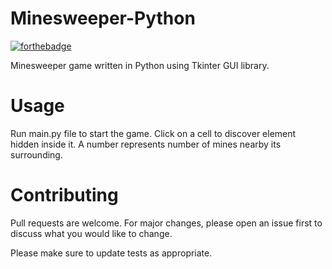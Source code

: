 # Minesweeper-Python
[![forthebadge](https://forthebadge.com/images/badges/made-with-python.svg)](https://forthebadge.com)

   Minesweeper game written in Python using Tkinter GUI library.

# Usage
  Run main.py file to start the game. Click on a cell to discover element hidden inside it. A number represents number of mines nearby its surrounding.

# Contributing
   Pull requests are welcome. For major changes, please open an issue first to discuss what you would like to change.

   Please make sure to update tests as appropriate.
